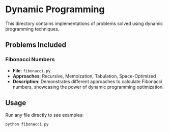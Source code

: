 # Dynamic Programming

This directory contains implementations of problems solved using dynamic programming techniques.

## Problems Included

### Fibonacci Numbers
- **File**: `fibonacci.py`
- **Approaches**: Recursive, Memoization, Tabulation, Space-Optimized
- **Description**: Demonstrates different approaches to calculate Fibonacci numbers, showcasing the power of dynamic programming optimization.

## Usage

Run any file directly to see examples:
```bash
python fibonacci.py
```
